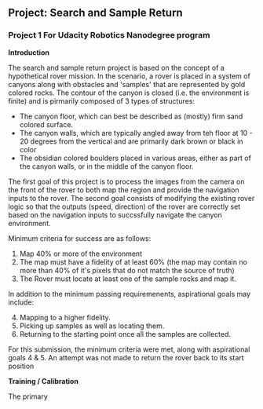 ## Project: Search and Sample Return
### Project 1 For Udacity Robotics Nanodegree program

**Introduction**

The search and sample return project is based on the concept of a hypothetical rover mission. In the scenario, a rover is placed in a system of canyons along with obstacles and 'samples' that are represented by gold colored rocks. The contour of the canyon is closed (i.e. the environment is finite) and is pirmarily composed of 3 types of structures:

 * The canyon floor, which can best be described as (mostly) firm sand colored surface.
 * The canyon walls, which are typically angled away from teh floor at 10 - 20 degrees from the vertical and are primarily dark brown or black in color
 * The obsidian colored boulders placed in various areas, either as part of the canyon walls, or in the middle of the canyon floor.

The first goal of this project is to process the images from the camera on the front of the rover to both map the region and provide the navigation inputs to the rover. The second goal consists of modifying the existing rover logic so that the outputs (speed, direction) of the rover are correctly set based on the navigation inputs to succssfully navigate the canyon environment. 

Minimum criteria for success are as follows:

 1. Map 40% or more of the environment 
 2. The map must have a fidelity of at least 60% (the map may contain no more than 40% of it's pixels that do not match the source of truth)
 3. The Rover must locate at least one of the sample rocks and map it.
 
 In addition to the minimum passing requiremenents, aspirational goals may include:
 
 4. Mapping to a higher fidelity.
 5. Picking up samples as well as locating them.
 6. Returning to the starting point once all the samples are collected.
 
For this submission, the minimum criteria were met, along with aspirational goals 4 & 5. An attempt was not made to return the rover back to its start position 
 
 
**Training / Calibration**

The primary 
